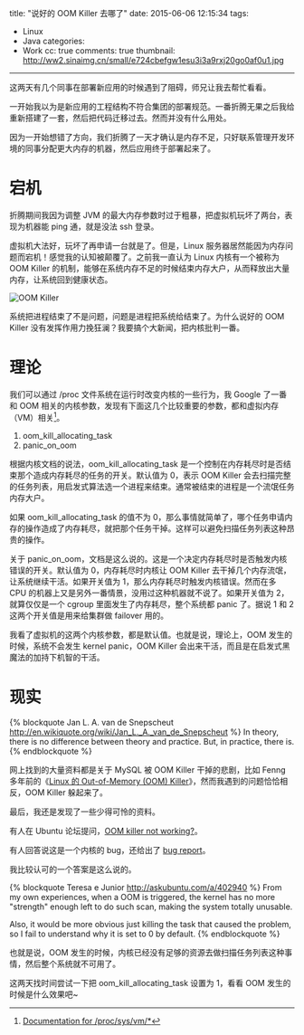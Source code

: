 title: "说好的 OOM Killer 去哪了"
date: 2015-06-06 12:15:34
tags:
  - Linux
  - Java
categories:
  - Work
cc: true
comments: true
thumbnail: http://ww2.sinaimg.cn/small/e724cbefgw1esu3i3a9rxj20go0af0u1.jpg
---

这两天有几个同事在部署新应用的时候遇到了阻碍，师兄让我去帮忙看看。

一开始我以为是新应用的工程结构不符合集团的部署规范。一番折腾无果之后我给重新搭建了一套，然后把代码迁移过去。然而并没有什么用处。

因为一开始想错了方向，我们折腾了一天才确认是内存不足，只好联系管理开发环境的同事分配更大内存的机器，然后应用终于部署起来了。

<!-- more -->

# 宕机 #

折腾期间我因为调整 JVM 的最大内存参数时过于粗暴，把虚拟机玩坏了两台，表现为机器能 ping 通，就是没法 ssh 登录。

虚拟机大法好，玩坏了再申请一台就是了。但是，Linux 服务器居然能因为内存问题而宕机！感觉我的认知被颠覆了。之前我一直认为 Linux 内核有一个被称为 OOM Killer 的机制，能够在系统内存不足的时候结束内存大户，从而释放出大量内存，让系统回到健康状态。

![OOM Killer](http://ww2.sinaimg.cn/large/e724cbefgw1esu3i3a9rxj20go0af0u1.jpg)

系统把进程结束了不是问题，问题是进程把系统给结束了。为什么说好的 OOM Killer 没有发挥作用力挽狂澜？我要搞个大新闻，把内核批判一番。

# 理论 #

我们可以通过 /proc 文件系统在运行时改变内核的一些行为，我 Google 了一番和 OOM 相关的内核参数，发现有下面这几个比较重要的参数，都和虚拟内存（VM）相关[^1]。

[^1]: [Documentation for /proc/sys/vm/*][1]

1. oom\_kill\_allocating_task
2. panic\_on\_oom

根据内核文档的说法，oom\_kill\_allocating_task 是一个控制在内存耗尽时是否结束那个造成内存耗尽的任务的开关。默认值为 0，表示 OOM Killer 会去扫描完整的任务列表，用启发式算法选一个进程来结束。通常被结束的进程是一个流氓任务内存大户。

如果 oom\_kill\_allocating_task 的值不为 0，那么事情就简单了，哪个任务申请内存的操作造成了内存耗尽，就把那个任务干掉。这样可以避免扫描任务列表这种昂贵的操作。

关于 panic\_on\_oom，文档是这么说的。这是一个决定内存耗尽时是否触发内核错误的开关。默认值为 0，内存耗尽时内核让 OOM Killer 去干掉几个内存流氓，让系统继续干活。如果开关值为 1，那么内存耗尽时触发内核错误。然而在多 CPU 的机器上又是另外一番情景，没用过这种机器就不说了。如果开关值为 2，就算仅仅是一个 cgroup 里面发生了内存耗尽，整个系统都 panic 了。据说 1 和 2 这两个开关值是用来给集群做 failover 用的。

我看了虚拟机的这两个内核参数，都是默认值。也就是说，理论上，OOM 发生的时候，系统不会发生 kernel panic，OOM Killer 会出来干活，而且是在启发式黑魔法的加持下机智的干活。

# 现实 #

{% blockquote Jan L. A. van de Snepscheut http://en.wikiquote.org/wiki/Jan_L._A._van_de_Snepscheut %}
In theory, there is no difference between theory and practice. But, in practice, there is.
{% endblockquote %}

网上找到的大量资料都是关于 MySQL 被 OOM Killer 干掉的悲剧，比如 Fenng 多年前的《[Linux 的 Out-of-Memory (OOM) Killer][3]》，然而我遇到的问题恰恰相反，OOM Killer 躲起来了。

最后，我还是发现了一些少得可怜的资料。

有人在 Ubuntu 论坛提问，[OOM killer not working?][4]。

有人回答说这是一个内核的 bug，还给出了 [bug report][5]。

我比较认可的一个答案是这么说的。

{% blockquote Teresa e Junior  http://askubuntu.com/a/402940 %}
From my own experiences, when a OOM is triggered, the kernel has no more "strength" enough left to do such scan, making the system totally unusable.

Also, it would be more obvious just killing the task that caused the problem, so I fail to understand why it is set to 0 by default.
{% endblockquote %}

也就是说，OOM 发生的时候，内核已经没有足够的资源去做扫描任务列表这种事情，然后整个系统就不可用了。

这两天找时间尝试一下把 oom\_kill\_allocating_task 设置为 1，看看 OOM 发生的时候是什么效果吧~

[1]: https://www.kernel.org/doc/Documentation/sysctl/vm.txt
[2]: http://www.oracle.com/technetwork/articles/servers-storage-dev/oom-killer-1911807.html
[3]: http://dbanotes.net/database/linux_outofmemory_oom_killer.html
[4]: http://askubuntu.com/questions/398236/oom-killer-not-working
[5]: https://bugs.launchpad.net/ubuntu/+source/linux/+bug/1359766
